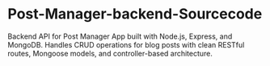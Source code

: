# Post-Manager-backend-Sourcecode
Backend API for Post Manager App built with Node.js, Express, and MongoDB. Handles CRUD operations for blog posts with clean RESTful routes, Mongoose models, and controller-based architecture.
